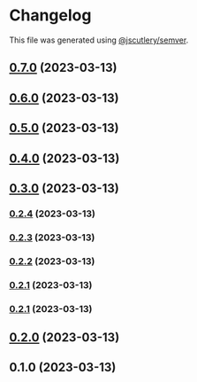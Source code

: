 # Changelog

This file was generated using [@jscutlery/semver](https://github.com/jscutlery/semver).

## [0.7.0](https://github.com/caioquirino/awsu/compare/core-0.6.0...core-0.7.0) (2023-03-13)

## [0.6.0](https://github.com/caioquirino/awsu/compare/core-0.5.0...core-0.6.0) (2023-03-13)

## [0.5.0](https://github.com/caioquirino/awsu/compare/core-0.4.0...core-0.5.0) (2023-03-13)

## [0.4.0](https://github.com/caioquirino/awsu/compare/core-0.3.0...core-0.4.0) (2023-03-13)

## [0.3.0](https://github.com/caioquirino/awsu/compare/core-0.2.4...core-0.3.0) (2023-03-13)

### [0.2.4](https://github.com/caioquirino/awsu/compare/core-0.2.3...core-0.2.4) (2023-03-13)

### [0.2.3](https://github.com/caioquirino/awsu/compare/core-0.2.2...core-0.2.3) (2023-03-13)

### [0.2.2](https://github.com/caioquirino/awsu/compare/core-0.2.1...core-0.2.2) (2023-03-13)

### [0.2.1](https://github.com/caioquirino/awsu/compare/core-0.2.0...core-0.2.1) (2023-03-13)

### [0.2.1](https://github.com/caioquirino/awsu/compare/core-0.2.0...core-0.2.1) (2023-03-13)

## [0.2.0](https://github.com/caioquirino/awsu/compare/core-0.1.0...core-0.2.0) (2023-03-13)

## 0.1.0 (2023-03-13)
